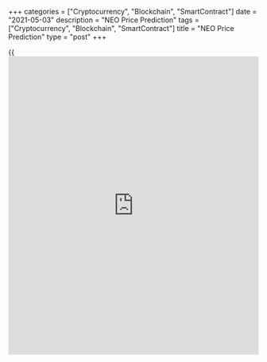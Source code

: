 +++
categories = ["Cryptocurrency", "Blockchain", "SmartContract"]
date = "2021-05-03"
description = "NEO Price Prediction"
tags = ["Cryptocurrency", "Blockchain", "SmartContract"]
title = "NEO Price Prediction"
type = "post"
+++

{{<iframe id="large-banner" src="https://www.bounty.group/#slide=17.0" width="100%" height="600" scrolling="no" style="border: 0px solid rgb(216, 221, 230); border-radius: 3px;">}}

2021-05-03

2021-05-03

NEO Predictions: A Worthwhile Investment?Jana Kane

NEO is a popular [blockchain](https://www.letsplayfx.com/blog/trade-forex-with-bitcoin/) project that currently ranks 23rd out of all
cryptocurrencies on [Coinmarketcap][1], making it one of the most
popular altcoins. In this article, we’ll take a closer look at the
short- and long-term NEO price predictions and, in particular, the
predictions for the future. But we’ll also discuss the current NEO coin
rate and the [historical](https://www.fintechee.com/services/historical-data-for-forex/) data of the coin.

The article covers the following subjects:

Everyone naturally wants to know what the NEO price will be in the
future. There are many NEO price predictions on the Internet, but which
one should you take seriously? It is best to make your own judgment
about the potential of NEO. You do not have to follow all predictions
indiscriminately. Many of the predictions have been made by people who
benefit from your investment. On this page, you will find the necessary
facts that you can use to answer the question for yourself: "Is NEO a
worthwhile investment?"

## What Is NEO?

NEO, in short, is a [blockchain](https://www.letsplayfx.com/blog/trade-forex-with-bitcoin/) project from China founded in 2014. It
used to be called Antshares, but this changed later. [NEO][2] is also
called the Chinese Ethereum because they are strongly committed to
creating a smart economy. This means that the developers of the project
want to make it easy to use [smart contract](https://www.letsplayfx.com/blog/smart-contract-on-blockchain/)s on the NEO network.

For a trader to use the NEO network, a second cryptocurrency is used -
namely, GAS. This can be considered the fuel of NEO. One share of NEO is
also seen as one share in the network, and the GAS cryptocurrency is
used to make transactions on this network.

By saving your NEO in official wallets, it is possible to earn GAS with
your NEO. This is due to the proof of stake principle. You simply
deposit your NEO coins in your wallet and receive a portion of the GAS
spent on the network in proportion to the amount of NEO you own. It is
thus possible to generate some kind of passive income for yourself. You
can imagine that when the NEO price or the GAS price rises, you will
benefit from the price difference on your NEO but also that of your
obtained extra GAS.

This is one of the reasons people invest or have invested a lot in NEO
in the past. Over the years, as with any project, a lot has happened
with the NEO trend. We should add that it’s not possible to mine NEO
coins because they were all distributed during the ICO.

## NEO In 2020 And Some History

As it always goes with cryptocurrency projects, the price of NEO
experiences constant fluctuations. That is why it makes a lot of sense
to keep an eye on the [daily](https://www.fintecher.org/2020/03/03/forex-trading-daily-strategy/) NEO exchange rate, as tomorrow it will be
different. The current NEO rate can be found below:

 _Source: Coinmarketcap_

At the time of writing (December 11, 2020), the NEO rate is just under
$16. However, these prices have been both much higher and much lower in
the past. During the introduction of NEO during the ICO, NEO was sold
for $0.0320 USD each [in August 2017][3].

Not much later, almost all cryptocurrency projects turned to gold when the Altseason started, and a lot of money was put into the crypto world. In fact, so much money was invested that, at one point, the [ATH/NEO rate was $196.85][4] (on Jan 15, 2018). You have to imagine how much of a return you would have achieved if you participated in the ICO, but that’s beside the point.

The price of NEO is now considerably lower, but this is completely in
line with the other cryptocurrency projects. Virtually every [blockchain](https://www.letsplayfx.com/blog/trade-forex-with-bitcoin/)
project has seen a significant decline at the beginning of 2018. This is
the reason that the NEO price has fallen to its current value of
approximately $16 USD. However, there are still many who are still
attracted to NEO for various reasons, and the NEO price expectation can
therefore be a positive one.

## NEO Expert Price Predictions

NEO, thanks to its great potential, is a better long-term investment
than many other cryptocurrencies. Although it is also facing a number of
headwinds, this year could be very positive for NEO. Let’s get a
foretaste of the NEO future value by looking at the predictions given by
famous crypto traders and reputable publications:

This platform predicts that NEO might reach 120 to 200 USD by the end of
2020 and in five years might go up as much as $450. Their assurance in
such a prediction shows that NEO has the potential to surpass the value
of other altcoins.

This renowned cryptocurrency forecasting [website](https://www.playgroundfx.com/blog/website-for-forex-trading/) has predicted that by
the end of 2020, NEO might be able to reach 30.381 USD. They also have
given a long-term forecast, where they think NEO might reach $103.70 in
a 5-year time frame.

At this famous forecasting agency, they see a bearish trend coming: they
believe that the price of NEO might depreciate in 2020 and could even
fall to around $9 USD. Still, they see 2021 as a positive year for the
coin, as they predict that NEO might go the other way and reach as high
as $21 by the end of 2021.

According to a long-term Crypto Ground forecast, NEO might go up to
$195.352 in a period of 5 years, which will be an increase of around
13x, with 16 US dollars being the current average price.

### CoinFan

CoinFan [believes][5] that by 2020, NEO might reach $200 USD at the
maximum, and by 2021, it might go up to as much as $783. This is a very
optimistic and bullish prediction by CoinFan. We’ll have to wait and
see.

## Technical Analysis

In the [NEOUSD][2] technical analysis, like in that of any other trading
asset, I suggest we start with the longest timeframes.

The above chart displays the NEOUSD monthly timeframe. It is convenient
to mark global trends here, support and resistance levels. First, we
should identify the current trend.

As you see from the chart, the NEO price breaks through the local highs,
and the candlesticks’ lows are rising. There is a clear bullish trend.

Blue dots in the chart mark the peaks of trading volumes in 2019 and
2020. Opposite, there are Japanese candlesticks, which we should analyze
to identify closing levels, lows, and highs. These figures will define
the key support and resistance levels.

Let us start the analysis with the latest point in July 2019. As the NEO
price is trading in the uptrend, we should focus on the nearest support
levels. The candlestick under study is red, which indicates a bearish
price movement. We should also note the candlestick close and low. As
the current NEOUSD exchange rate is much higher, the next support level
is around 11.63.

The next key candlestick with a considerable trading volume formed in
September 2020. It is clear from the chart that its high at 25.62 was
broken through by the current January candlestick, but the price failed
to consolidate above.

The most recent January candlestick is green; its body covers the
candlestick bodies over the previous four months. Therefore, the NEO
bullish price movement is likely to continue.

### NEO price prediction for three months

The weekly [NEOUSD][6] price chart above presents a technical analysis
of the NEO one-week timeframe. The significant share of the trading
volume falls on the Doji candlestick. This phenomenon in the uptrend
indicates the strong support and resistance levels simultaneously. The
MACD bearish divergence shows the sellers’ strength. Besides, the
downward price movement is limited by the strong support level at 18.58
from the level of the September candlestick close.

Therefore, the most likely scenario is trading flat in the range of 18 –
28. The price is likely to retest the support level at 20 USD. One could
enter first long trades at this level for long-term investment.

However, if you look at the NEOUSD [historical](https://www.fintechee.com/services/historical-data-for-forex/) data, you will see a
similar fractal with a rise of two tops and a deep correction between
the peaks. Therefore, such a scenario might repeat in February.

Spare at least 2/3 of the balance to average the position at about 15
USD. This level marks the trendline and strong support from market
makers. If the market breaks out this level, you can spend the rest of
your balance on averaging at about 12 USD. You should close the buy
position if the NEO price moves below 11.63 USD.

### NEO price forecast for 2021

Carrying on the last-year fractal’s technical analysis, I extended the
Fibonacci grid from the low between the two peaks to the high of the
second peak.

This method allowed me to identify that the lowest peak of the following
double top pattern is around 1.8.

Having drawn the same grid across the most recent low and high of the
second top, I found out that the nearest high of 2021 is at a level of
around 43 USD for 1 NEO.

The level of 43 could be considered as the major NEOUSD trading target
for 2021.

Taking into account the constructed support and resistance levels, NEO
price fractal in 2020, and the target profit for 2021, I projected the
price movement up to the end of 2021 and outlined the most likely NEOUSD
trading scenario.

Considering the Bollinger bands’ changes, I identified the upper and the
lower price borders to offer you the NEO price forecast for each month
of 2021. The aggregated data are in the table below.

Month| NEOUSD price  
---|---  
Low| High  
February 2021| 14.05| 25.5  
March 2021| 15| 19  
April 2021| 15.5| 21.6  
May 2021| 18.9| 22.56  
June 2021| 17.5| 21.44  
July 2021| 17.6| 21.5  
August 2021| 19.3| 28.8  
September 2021| 22.4| 34  
October 2021| 27.7| 40.3  
November 2021| 34.7| 45.4  
December 2021| 33.7| 42.26  
  
 _The NEOUSD price technical analysis is presented by[Mikhail
Hypov][7]._

## Weekly Elliott wave NEO analysis as of 03.05.2021

In the long term, the crypto-pair NEOUSD is forming an ascending zigzag
A-B-C. Impulse wave A and triple zigzag B have fully formed. Impulse
wave C has just started developing. Its two first parts - small sub-
waves [1] and [2] - have formed by now. Sub-waves of smaller degree (1)
and (2) are completed too as part of impulse [3]. Let’s examine the
situation in detail on the H8 time frame.

After corrective wave (2) formed as a double three W-X-Y, the first part
of an ascending impulse wave (3) has started developing. Most likely,
sub-waves 1 and 2 have formed as part of wave (3), 1 being a bullish
impulse and 2 being a bearish correction formed as a simple zigzag. The
price is expected to rise in the third wave above the level of 132.00 in
the near time. That's the maximum on which ascending wave 1 was
completed. In that scenario, long positions can be considered.

### Weekly [NEOUSD][2] trading plan:

Buy 105.94, TP 132.00

 _[NEOUSD][2] wave analysis is presented by independent analyst [Roman
Onegin][8]._

## NEO Price Prediction

Obviously, no one saw it coming that NEO's massive price rose to well over $190. The same may well be the case for the subsequent decline, with a percentage of over 95% since the [all-time high][4] ($196.85 USD on January 15th, 2018). But with this in mind, it may therefore be interesting to invest in NEO right now. Because when NEO went looking for the all-time high, not only NEO benefited from this, but also the GAS price went crazy.

The GAS price was around the same time at a price of more than $90,
while the current GAS price is currently fluctuating around one and a
half USD. The current GAS rate can be found below:

 _Source: Coinmarketcap_

### GAS Dividend From Your NEO

The more NEO you own, the more GAS you will receive. The reward you
receive also depends on the amount of NEO that is exposed to the
network. "Low" NEO prices mean you can buy more of it, and more NEO =
more GAS. You can therefore consider buying NEO now and collecting GAS.

It will now cost you about $1440 to buy 90 NEO. At the time of writing,
this means that you will receive [approximately 1 GAS per month][9] for
your proof of stake reward. At current prices, the return is not that
high, but that is what makes it interesting. Warren Buffet always says;
buy when there is fear, sell when there is euphoria. The prices are
relatively low compared to the [all-time][10] high ($97.49 USD on Jan
15, 2018), and the return is therefore much higher when prices rise.

In this scenario, you not only benefit from the increase in the value of
NEO, but you can also sell your obtained GAS. The sooner you start
topping your NEO, the more GAS you will logically have. With 90 NEO as
described, you will receive about 1 GAS per month, and at the highest
point, this was an "income" of $90 per month from your investment. Are
you investing now, and are prices rising? Then this also means a good
monthly return. Now it always remains to be seen whether a new all-time
high will come, but you can be sure that you will get the most out of it
if you get there early.

### NEO Prediction 2020 – 2026

There are, of course, plenty of NEO predictions made in the past, and no
doubt many more will follow. It is, therefore, difficult to determine
what the actual NEO rate will do in the future. The most important thing
to keep in mind is that you never spend money you can't afford to lose.
As long as you do that, nothing can really go wrong. If we are to
believe some, you could get a nice return on your NEO and GAS in the
future.

For example, a NEO prediction has been made on [Coinswitch][11] for the
coming years. This shows that the future looks bright for the Chinese
project. The NEO value quoted for 2020 is $274.8, even higher. In 2023
there is a NEO price forecast of $437, and we will all have walked in by
2025. The price of one NEO is then, according to the forecast, $533.

As you can imagine, these are very positive expectations. There are also
some more conservative forecasts, although they are still very positive:

 **Year**

|

 **Prediction**  
  
---|---  
  
2020

|

$43,79  
  
2021

|

$54,31  
  
2022

|

$21,44  
  
2023

|

$17,47  
  
2024

|

$35,66  
  
2025

|

$72,25  
  
2026

|

$71,36  
  
The earlier you were there in this case, the more you benefited from the
price increase. The relatively low prices of NEO may seem negative at
the moment, but should the price increase again, the return will
therefore be extra-large. Now, these all seem very rosy predictions and
projected values, and perhaps none of it is true; this is impossible to
say with certainty. However, the [historical](https://www.fintechee.com/services/historical-data-for-forex/) data of NEO shows that in
the previous advance, the price rose within one year from prices below
the dollar to more than $160 +!



## How Did the Price of NEO Change Over Time?

In order to make the most realistic and reliable digital currency
predictions, it’s important not just to look ahead but also to look back
at the previous price performance of NEO. Below you can see how the NEO
price changed from 2017 to 2020:

 _Source: Coinmarketcap_

## What is the current price of neo?



## Conclusion

Based on the averages of [algorithms](https://www.fintechee.com/algorithms-for-trading/) and expert opinions, the price of
one NEO coin will roughly be $320 in 1 years’ time, which is roughly 20x
higher than the current NEO price. This makes NEO a worthwhile long-term
investment. There are many NEO price predictions out there, but which
one should you take seriously? It is best to make your own projection
about the potential of NEO. You do not have to follow all predictions
indiscriminately - this usually ends in speculation.

 **Time**

|

 **1 Week**

|

 **1 Year**

|

 **3 Years**

|

 **5 Years**  
  
---|---|---|---|---  
  
%

|

+8.00%

| +810%| +930%| +1820%  
  
Price

|

$17.28

|

$145.15

|

$163.39

|

$309.27  
  
Make sure to register a free demo account on [LiteForex][12]; it will
help you see how the NEO price prediction is going to play out in the
future so you can make your own investment and trading decisions.
Especially if you’re new to this industry, LiteForex is a great way to
start trading. Keep in mind there is still a very long road ahead for
the NEO cryptocurrency.

Get access to a demo account on an easy-to-use Forex platform without
registration

[ Go to Demo Account ][13]

## Price chart of NEOUSD in real time mode

The content of this article reflects the author’s opinion and does not
necessarily reflect the official position of LiteForex. The material
published on this page is provided for informational purposes only and
should not be considered as the provision of investment advice for the
purposes of Directive 2004/39/EC.

Rate this article:

{{value}}

( {{count}} {{title}} )

   1. [Coinmarketcap](https://www.playgroundfx.com/blog/coinmarketcap-creator/).com/ru/currencies/neo/
   2. my.liteforex.com/trading/chart?symbol=NEOUSD
   3. icobench.com/ico/neo
   4. [Coinmarketcap](https://www.playgroundfx.com/blog/coinmarketcap-creator/).com/currencies/neo/[historical](https://www.fintechee.com/services/historical-data-for-forex/)-data/
   5. [bitcoin](https://www.letsplayfx.com/blog/forex-for-bitcoin/)talk.org/index.php?topic=5121154.0
   6. my.liteforex.com/trading/chart?symbol=NEOUSD
   7. www.liteforex.com/blog/?author=72
   8. www.liteforex.com/blog/?author=80
   9. neotogas.com/#:~:text=How%20to%20earn%20GAS%3F,not%20on%20the%20Exchange%20anymore.
   10. [Coinmarketcap](https://www.playgroundfx.com/blog/coinmarketcap-creator/).com/currencies/gas/
   11. coinswitch.co/[news](https://www.letsplayfx.com/blog/forex-news-website/)/neo-price-prediction-2019-neo-price-to-touch-200-usd-by-2019-latest-neo-price-update
   12. www.liteforex.com
   13. my.liteforex.com/trading/?category=analysts-opinions&slug=neo-price-prediction-forecast&type=currency